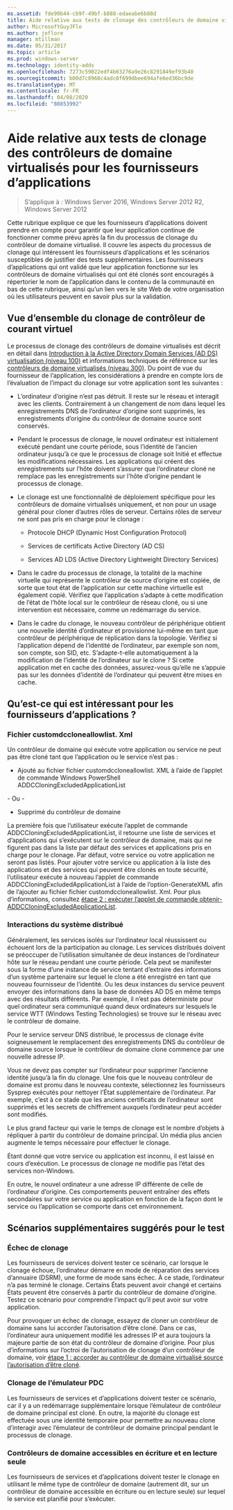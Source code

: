 ```yaml
---
ms.assetid: fde99b44-cb9f-49bf-b888-edaeabe6b88d
title: Aide relative aux tests de clonage des contrôleurs de domaine virtualisés pour les fournisseurs d’applications
author: MicrosoftGuyJFlo
ms.author: joflore
manager: mtillman
ms.date: 05/31/2017
ms.topic: article
ms.prod: windows-server
ms.technology: identity-adds
ms.openlocfilehash: 7273c59022edf4b03276a9e26c8291849ef93b40
ms.sourcegitcommit: b00d7c8968c4adc8f699dbee694afe6ed36bc9de
ms.translationtype: MT
ms.contentlocale: fr-FR
ms.lasthandoff: 04/08/2020
ms.locfileid: "80853992"
---
```

# <a name="virtualized-domain-controller-cloning-test-guidance-for-application-vendors"></a>Aide relative aux tests de clonage des contrôleurs de domaine virtualisés pour les fournisseurs d’applications

>S’applique à : Windows Server 2016, Windows Server 2012 R2, Windows Server 2012

Cette rubrique explique ce que les fournisseurs d’applications doivent prendre en compte pour garantir que leur application continue de fonctionner comme prévu après la fin du processus de clonage du contrôleur de domaine virtualisé. Il couvre les aspects du processus de clonage qui intéressent les fournisseurs d’applications et les scénarios susceptibles de justifier des tests supplémentaires. Les fournisseurs d’applications qui ont validé que leur application fonctionne sur les contrôleurs de domaine virtualisés qui ont été clonés sont encouragés à répertorier le nom de l’application dans le contenu de la communauté en bas de cette rubrique, ainsi qu’un lien vers le site Web de votre organisation où les utilisateurs peuvent en savoir plus sur la validation.

## <a name="overview-of-virtualized-dc-cloning"></a>Vue d’ensemble du clonage de contrôleur de courant virtuel
Le processus de clonage des contrôleurs de domaine virtualisés est décrit en détail dans [Introduction à la Active Directory Domain Services (AD DS) virtualisation (niveau 100)](https://docs.microsoft.com/windows-server/identity/ad-ds/introduction-to-active-directory-domain-services-ad-ds-virtualization-level-100) et informations techniques de référence sur les [contrôleurs de domaine virtualisés (niveau 300)](https://docs.microsoft.com/windows-server/identity/ad-ds/deploy/virtual-dc/virtualized-domain-controller-technical-reference--level-300-). Du point de vue du fournisseur de l’application, les considérations à prendre en compte lors de l’évaluation de l’impact du clonage sur votre application sont les suivantes :

-   L’ordinateur d’origine n’est pas détruit. Il reste sur le réseau et interagit avec les clients. Contrairement à un changement de nom dans lequel les enregistrements DNS de l’ordinateur d’origine sont supprimés, les enregistrements d’origine du contrôleur de domaine source sont conservés.

-   Pendant le processus de clonage, le nouvel ordinateur est initialement exécuté pendant une courte période, sous l’identité de l’ancien ordinateur jusqu’à ce que le processus de clonage soit Initié et effectue les modifications nécessaires. Les applications qui créent des enregistrements sur l’hôte doivent s’assurer que l’ordinateur cloné ne remplace pas les enregistrements sur l’hôte d’origine pendant le processus de clonage.

-   Le clonage est une fonctionnalité de déploiement spécifique pour les contrôleurs de domaine virtualisés uniquement, et non pour un usage général pour cloner d’autres rôles de serveur. Certains rôles de serveur ne sont pas pris en charge pour le clonage :

    -   Protocole DHCP (Dynamic Host Configuration Protocol)

    -   Services de certificats Active Directory (AD CS)

    -   Services AD LDS (Active Directory Lightweight Directory Services)

-   Dans le cadre du processus de clonage, la totalité de la machine virtuelle qui représente le contrôleur de source d’origine est copiée, de sorte que tout état de l’application sur cette machine virtuelle est également copié. Vérifiez que l’application s’adapte à cette modification de l’état de l’hôte local sur le contrôleur de réseau cloné, ou si une intervention est nécessaire, comme un redémarrage du service.

-   Dans le cadre du clonage, le nouveau contrôleur de périphérique obtient une nouvelle identité d’ordinateur et provisionne lui-même en tant que contrôleur de périphérique de réplication dans la topologie. Vérifiez si l’application dépend de l’identité de l’ordinateur, par exemple son nom, son compte, son SID, etc. S’adapte-t-elle automatiquement à la modification de l’identité de l’ordinateur sur le clone ? Si cette application met en cache des données, assurez-vous qu’elle ne s’appuie pas sur les données d’identité de l’ordinateur qui peuvent être mises en cache.

## <a name="what-is-interesting-for-application-vendors"></a>Qu’est-ce qui est intéressant pour les fournisseurs d’applications ?

### <a name="customdccloneallowlistxml"></a>Fichier customdccloneallowlist. Xml
Un contrôleur de domaine qui exécute votre application ou service ne peut pas être cloné tant que l’application ou le service n’est pas :

-   Ajouté au fichier fichier customdccloneallowlist. XML à l’aide de l’applet de commande Windows PowerShell ADDCCloningExcludedApplicationList

\- Ou -

-   Supprimé du contrôleur de domaine

La première fois que l’utilisateur exécute l’applet de commande ADDCCloningExcludedApplicationList, il retourne une liste de services et d’applications qui s’exécutent sur le contrôleur de domaine, mais qui ne figurent pas dans la liste par défaut des services et applications pris en charge pour le clonage. Par défaut, votre service ou votre application ne seront pas listés. Pour ajouter votre service ou application à la liste des applications et des services qui peuvent être clonés en toute sécurité, l’utilisateur exécute à nouveau l’applet de commande ADDCCloningExcludedApplicationList à l’aide de l’option-GenerateXML afin de l’ajouter au fichier fichier customdccloneallowlist. Xml. Pour plus d’informations, consultez [étape 2 : exécuter l’applet de commande obtenir-ADDCCloningExcludedApplicationList](https://docs.microsoft.com/powershell/module/addsadministration/get-addccloningexcludedapplicationlist).

### <a name="distributed-system-interactions"></a>Interactions du système distribué
Généralement, les services isolés sur l’ordinateur local réussissent ou échouent lors de la participation au clonage. Les services distribués doivent se préoccuper de l’utilisation simultanée de deux instances de l’ordinateur hôte sur le réseau pendant une courte période. Cela peut se manifester sous la forme d’une instance de service tentant d’extraire des informations d’un système partenaire sur lequel le clone a été enregistré en tant que nouveau fournisseur de l’identité. Ou les deux instances du service peuvent envoyer des informations dans la base de données AD DS en même temps avec des résultats différents. Par exemple, il n’est pas déterministe pour quel ordinateur sera communiqué quand deux ordinateurs sur lesquels le service WTT (Windows Testing Technologies) se trouve sur le réseau avec le contrôleur de domaine.

Pour le service serveur DNS distribué, le processus de clonage évite soigneusement le remplacement des enregistrements DNS du contrôleur de domaine source lorsque le contrôleur de domaine clone commence par une nouvelle adresse IP.

Vous ne devez pas compter sur l’ordinateur pour supprimer l’ancienne identité jusqu’à la fin du clonage. Une fois que le nouveau contrôleur de domaine est promu dans le nouveau contexte, sélectionnez les fournisseurs Sysprep exécutés pour nettoyer l’État supplémentaire de l’ordinateur. Par exemple, c’est à ce stade que les anciens certificats de l’ordinateur sont supprimés et les secrets de chiffrement auxquels l’ordinateur peut accéder sont modifiés.

Le plus grand facteur qui varie le temps de clonage est le nombre d’objets à répliquer à partir du contrôleur de domaine principal. Un média plus ancien augmente le temps nécessaire pour effectuer le clonage.

Étant donné que votre service ou application est inconnu, il est laissé en cours d’exécution. Le processus de clonage ne modifie pas l’état des services non-Windows.

En outre, le nouvel ordinateur a une adresse IP différente de celle de l’ordinateur d’origine. Ces comportements peuvent entraîner des effets secondaires sur votre service ou application en fonction de la façon dont le service ou l’application se comporte dans cet environnement.

## <a name="additional-scenarios-suggested-for-testing"></a>Scénarios supplémentaires suggérés pour le test

### <a name="cloning-failure"></a>Échec de clonage
Les fournisseurs de services doivent tester ce scénario, car lorsque le clonage échoue, l’ordinateur démarre en mode de réparation des services d’annuaire (DSRM), une forme de mode sans échec. À ce stade, l’ordinateur n’a pas terminé le clonage. Certains États peuvent avoir changé et certains États peuvent être conservés à partir du contrôleur de domaine d’origine. Testez ce scénario pour comprendre l’impact qu’il peut avoir sur votre application.

Pour provoquer un échec de clonage, essayez de cloner un contrôleur de domaine sans lui accorder l’autorisation d’être cloné. Dans ce cas, l’ordinateur aura uniquement modifié les adresses IP et aura toujours la majeure partie de son état du contrôleur de domaine d’origine. Pour plus d’informations sur l’octroi de l’autorisation de clonage d’un contrôleur de domaine, voir [étape 1 : accorder au contrôleur de domaine virtualisé source l’autorisation d’être cloné](https://docs.microsoft.com/windows-server/identity/ad-ds/get-started/virtual-dc/virtualized-domain-controller-deployment-and-configuration).

### <a name="pdc-emulator-cloning"></a>Clonage de l’émulateur PDC
Les fournisseurs de services et d’applications doivent tester ce scénario, car il y a un redémarrage supplémentaire lorsque l’émulateur de contrôleur de domaine principal est cloné. En outre, la majorité du clonage est effectuée sous une identité temporaire pour permettre au nouveau clone d’interagir avec l’émulateur de contrôleur de domaine principal pendant le processus de clonage.

### <a name="writable-versus-read-only-domain-controllers"></a>Contrôleurs de domaine accessibles en écriture et en lecture seule
Les fournisseurs de services et d’applications doivent tester le clonage en utilisant le même type de contrôleur de domaine (autrement dit, sur un contrôleur de domaine accessible en écriture ou en lecture seule) sur lequel le service est planifié pour s’exécuter.
